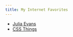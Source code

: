 ```yaml
---
title: My Internet Favorites
---
```


- [Julia Evans](https://jvns.ca/)
- [CSS Things](https://cssthings.com/)